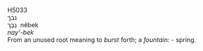 <body>
  <p>H5033<br>  נבך  <br> נֵבֶך  ‎  nêbek  <br><i>nay‘-bek </i><br>From an unused root meaning to <i>burst</i> forth; a <i>fountain: - </i>spring.<br></p>
 </body>